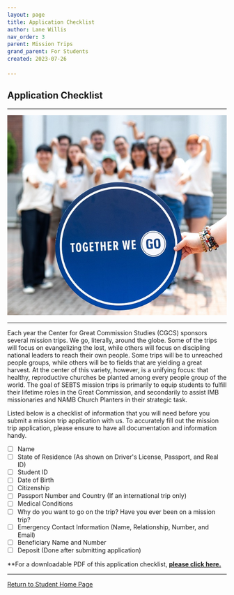 ```yaml
---
layout: page
title: Application Checklist
author: Lane Willis
nav_order: 3
parent: Mission Trips
grand_parent: For Students
created: 2023-07-26

---
```


## Application Checklist

---

![Together We Go](/assets/images/tshirt-images/together%20we%20go%20sign%20with%20group.jpg)

---

Each year the Center for Great Commission Studies (CGCS) sponsors several mission trips. We go, literally, around the globe. Some of the trips will focus on evangelizing the lost, while others will focus on discipling national leaders to reach their own people. Some trips will be to unreached people groups, while others will be to fields that are yielding a great harvest. At the center of this variety, however, is a unifying focus: that healthy, reproductive churches be planted among every people group of the world. The goal of SEBTS mission trips is primarily to equip students to fulfill their lifetime roles in the Great Commission, and secondarily to assist IMB missionaries and NAMB Church Planters in their strategic task.  

Listed below is a checklist of information that you will need before you submit a mission trip application with us. To accurately fill out the mission trip application, please ensure to have all documentation and information handy.

- [ ] Name
- [ ] State of Residence (As shown on Driver's License, Passport, and Real ID)
- [ ] Student ID
- [ ] Date of Birth
- [ ] Citizenship
- [ ] Passport Number and Country (If an international trip only)
- [ ] Medical Conditions
- [ ] Why do you want to go on the trip? Have you ever been on a mission trip?
- [ ] Emergency Contact Information (Name, Relationship, Number, and Email)
- [ ] Beneficiary Name and Number
- [ ] Deposit (Done after submitting application)

**For a downloadable PDF of this application checklist, **[please click here.](/files/Mission%20Trips-Students.pdf)**


---

[Return to Student Home Page](/for-students/for-students.html)